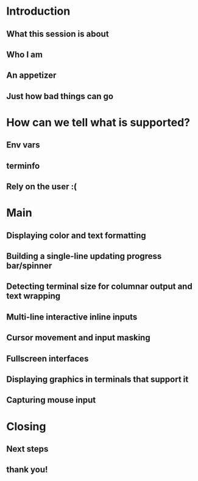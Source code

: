 # Introduction

## What this session is about

## Who I am

## An appetizer

## Just how bad things can go

# How can we tell what is supported?

## Env vars
## terminfo
## Rely on the user :(

# Main

## Displaying color and text formatting
## Building a single-line updating progress bar/spinner
## Detecting terminal size for columnar output and text wrapping
## Multi-line interactive inline inputs
## Cursor movement and input masking
## Fullscreen interfaces
## Displaying graphics in terminals that support it
## Capturing mouse input

# Closing

## Next steps

## thank you!
